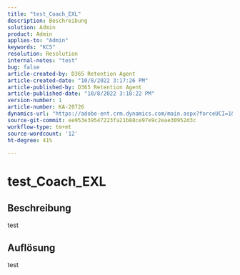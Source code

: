 ```yaml
---
title: "test_Coach_EXL"
description: Beschreibung
solution: Admin
product: Admin
applies-to: "Admin"
keywords: "KCS"
resolution: Resolution
internal-notes: "test"
bug: false
article-created-by: D365 Retention Agent
article-created-date: "10/8/2022 3:17:26 PM"
article-published-by: D365 Retention Agent
article-published-date: "10/8/2022 3:18:22 PM"
version-number: 1
article-number: KA-20726
dynamics-url: "https://adobe-ent.crm.dynamics.com/main.aspx?forceUCI=1&pagetype=entityrecord&etn=knowledgearticle&id=9f864f4f-1c47-ed11-bba2-0022480861dd"
source-git-commit: ee953e39547223fa21b88ce97e9c2eae30952d3c
workflow-type: tm+mt
source-wordcount: '12'
ht-degree: 41%

---
```


# test_Coach_EXL

## Beschreibung

test

## Auflösung


test
